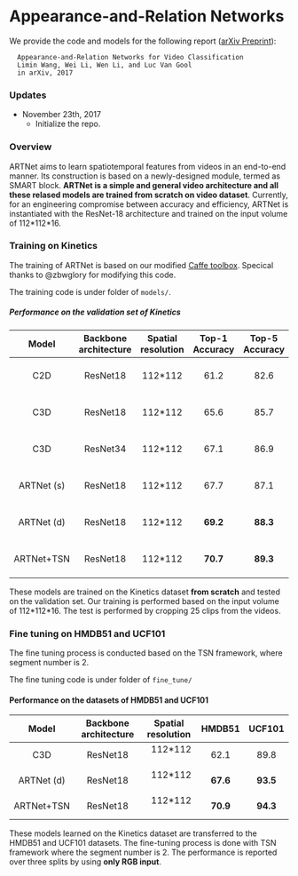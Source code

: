 # Appearance-and-Relation Networks
We provide the code and models for the following report ([arXiv Preprint](https://arxiv.org/abs/1711.09125)):

      Appearance-and-Relation Networks for Video Classification
      Limin Wang, Wei Li, Wen Li, and Luc Van Gool
      in arXiv, 2017
### Updates
- November 23th, 2017
  * Initialize the repo.
  
### Overview
ARTNet aims to learn spatiotemporal features from videos in an end-to-end manner. Its construction is based on a newly-designed module, termed as SMART block. **ARTNet is a simple and general video architecture and all these relased models are trained from scratch on video dataset**. Currently, for an engineering compromise between accuracy and efficiency, ARTNet is instantiated with the ResNet-18 architecture and trained on the input volume of 112\*112\*16. 

### Training on Kinetics
The training of ARTNet is based on our modified [Caffe toolbox](https://github.com/yjxiong/caffe/tree/3D). Specical thanks to @zbwglory for modifying this code. 

The training code is under folder of `models/`.

##### Performance on the validation set of Kinetics

|        Model        | Backbone architecture | Spatial resolution | Top-1 Accuracy | Top-5 Accuracy |
|:-------------------:|:--------------:|:--------------:| :--------------:| :--------------:|
| C2D |    ResNet18   |    112\*112   |  61.2 | 82.6 |
| C3D |    ResNet18   |    112\*112   |  65.6 | 85.7 |
| C3D |    ResNet34   |    112\*112   |  67.1 | 86.9 |
| ARTNet (s) |    ResNet18   |    112\*112   |  67.7 | 87.1 |
| ARTNet (d) |    ResNet18   |    112\*112   |  **69.2** | **88.3** |
| ARTNet+TSN |    ResNet18   |    112\*112   |  **70.7** | **89.3** |

These models are trained on the Kinetics dataset **from scratch** and tested on the validation set. Our training is performed based on the input volume of 112\*112\*16. The test is performed by cropping 25 clips from the videos.

### Fine tuning on HMDB51 and UCF101
The fine tuning process is conducted based on the TSN framework, where segment number is 2.

The fine tuning code is under folder of `fine_tune/`

#### Performance on the datasets of HMDB51 and UCF101
|        Model        | Backbone architecture | Spatial resolution | HMDB51 | UCF101 |
|:-------------------:|:--------------:|:--------------:| :--------------:| :--------------:|
| C3D |    ResNet18   |    112\*112   |  62.1 | 89.8 |
| ARTNet (d) |    ResNet18   |    112\*112   |  **67.6** | **93.5** |
| ARTNet+TSN |    ResNet18   |    112\*112   |  **70.9** | **94.3** |

These models learned on the Kinetics dataset are transferred to the HMDB51 and UCF101 datasets. The fine-tuning process is done with TSN framework where the segment number is 2. The performance is reported over three splits by using **only RGB input**.
